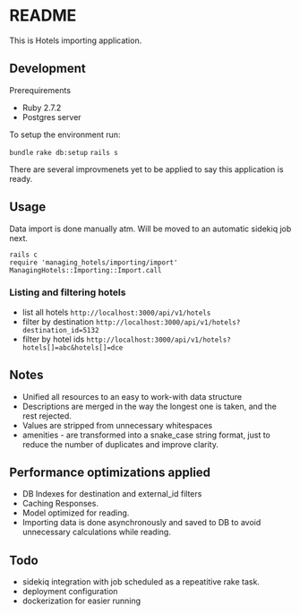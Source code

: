 # README

This is Hotels importing application.

## Development

Prerequirements

- Ruby 2.7.2
- Postgres server

To setup the environment run:

`bundle`
`rake db:setup`
`rails s`

There are several improvmenets yet to be applied to say this application is ready.


## Usage

Data import is done manually atm. Will be moved to an automatic sidekiq job next.

```
rails c
require 'managing_hotels/importing/import'
ManagingHotels::Importing::Import.call
```

### Listing and filtering hotels

- list all hotels `http://localhost:3000/api/v1/hotels`
- filter by destination `http://localhost:3000/api/v1/hotels?destination_id=5132`
- filter by hotel ids `http://localhost:3000/api/v1/hotels?hotels[]=abc&hotels[]=dce`

## Notes

- Unified all resources to an easy to work-with data structure
- Descriptions are merged in the way the longest one is taken, and the rest rejected.
- Values are stripped from unnecessary whitespaces
- amenities - are transformed into a snake_case string format, just to reduce the number of duplicates and improve clarity.

## Performance optimizations applied

- DB Indexes for destination and external_id filters
- Caching Responses.
- Model optimized for reading.
- Importing data is done asynchronously and saved to DB to avoid unnecessary calculations while reading.

## Todo

- sidekiq integration with job scheduled as a repeatitive rake task.
- deployment configuration
- dockerization for easier running
